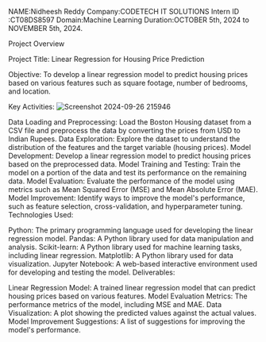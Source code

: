 NAME:Nidheesh Reddy
Company:CODETECH IT SOLUTIONS
Intern ID :CT08DS8597
Domain:Machine Learning
Duration:OCTOBER 5th, 2024 to NOVEMBER 5th, 2024.


Project Overview

Project Title: Linear Regression for Housing Price Prediction

Objective: To develop a linear regression model to predict housing prices based on various features such as square footage, number of bedrooms, and location.


Key Activities:
![Screenshot 2024-09-26 215946](https://github.com/user-attachments/assets/f53cbd24-753b-471f-b45a-ded7bb919c4c)


Data Loading and Preprocessing: Load the Boston Housing dataset from a CSV file and preprocess the data by converting the prices from USD to Indian Rupees.
Data Exploration: Explore the dataset to understand the distribution of the features and the target variable (housing prices).
Model Development: Develop a linear regression model to predict housing prices based on the preprocessed data.
Model Training and Testing: Train the model on a portion of the data and test its performance on the remaining data.
Model Evaluation: Evaluate the performance of the model using metrics such as Mean Squared Error (MSE) and Mean Absolute Error (MAE).
Model Improvement: Identify ways to improve the model's performance, such as feature selection, cross-validation, and hyperparameter tuning.
Technologies Used:

Python: The primary programming language used for developing the linear regression model.
Pandas: A Python library used for data manipulation and analysis.
Scikit-learn: A Python library used for machine learning tasks, including linear regression.
Matplotlib: A Python library used for data visualization.
Jupyter Notebook: A web-based interactive environment used for developing and testing the model.
Deliverables:

Linear Regression Model: A trained linear regression model that can predict housing prices based on various features.
Model Evaluation Metrics: The performance metrics of the model, including MSE and MAE.
Data Visualization: A plot showing the predicted values against the actual values.
Model Improvement Suggestions: A list of suggestions for improving the model's performance.
